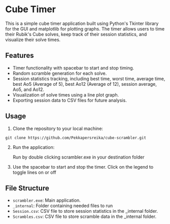 # Cube Timer

This is a simple cube timer application built using Python's Tkinter library for the GUI and matplotlib for plotting graphs. The timer allows users to time their Rubik's Cube solves, keep track of their session statistics, and visualize their solve times.

## Features

- Timer functionality with spacebar to start and stop timing.
- Random scramble generation for each solve.
- Session statistics tracking, including best time, worst time, average time, best Ao5 (Average of 5), best Ao12 (Average of 12), session average, Ao5, and Ao12.
- Visualization of solve times using a line plot graph.
- Exporting session data to CSV files for future analysis.

## Usage

1. Clone the repository to your local machine:

 ```console
 git clone https://github.com/Pekkapersreika/cube-scrambler.git
```

2. Run the application:

   Run by double clicking scrambler.exe in your destination folder

3. Use the spacebar to start and stop the timer. Click on the legend to toggle lines on or off

## File Structure

- `scrambler.exe`: Main application.
- `_internal`: Folder containing needed files to run
- `Session.csv`: CSV file to store session statistics in the _internal folder.
- `Scrambles.csv`: CSV file to store scramble data in the _internal folder.
